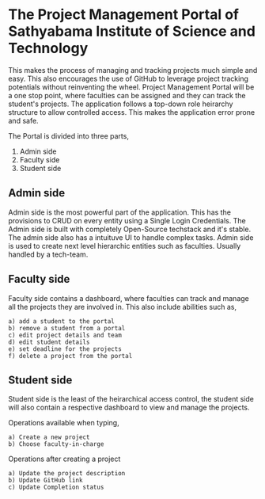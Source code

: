 # The Project Management Portal of Sathyabama Institute of Science and Technology

This makes the process of managing and tracking projects much simple and easy. This also encourages the use of GitHub to leverage project tracking potentials without reinventing the wheel. Project Management Portal will be a one stop point, where faculties can be assigned and they can track the student's projects. The application follows a top-down role heirarchy structure to allow controlled access. This makes the application error prone and safe.

The Portal is divided into three parts,

1. Admin side
2. Faculty side
3. Student side

## Admin side
Admin side is the most powerful part of the application. This has the provisions to CRUD on every entity using a Single Login Credentials. The Admin side is built with completely Open-Source techstack and it's stable. The admin side also has a intuituve UI to handle complex tasks. Admin side is used to create next level hierarchic entities such as faculties. Usually handled by a tech-team.

## Faculty side
Faculty side contains a dashboard, where faculties can track and manage all the projects they are involved in. This also include abilities such as,

```
a) add a student to the portal
b) remove a student from a portal
c) edit project details and team
d) edit student details
e) set deadline for the projects
f) delete a project from the portal
```

## Student side
Student side is the least of the heirarchical access control, the student side will also contain a respective dashboard to view and manage the projects.

Operations available when typing,

```
a) Create a new project
b) Choose faculty-in-charge
```

Operations after creating a project

```
a) Update the project description
b) Update GitHub link
c) Update Completion status
```
